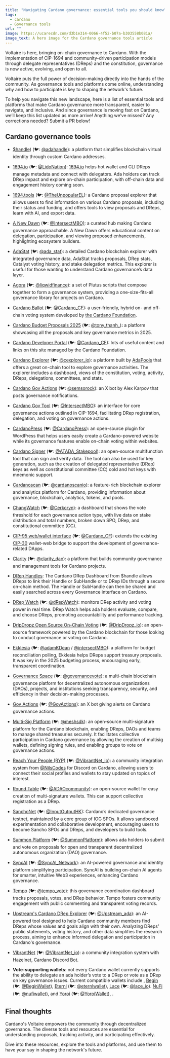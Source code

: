 ```yaml
---
title: "Navigating Cardano governance: essential tools you should know"
tags:
  - cardano
  - Governance tools
url: ""
image: https://ucarecdn.com/d3b1e314-0066-4f52-b07a-b303558b081a/
image_text: A hero image for the Cardano governance tools article
---
```


Voltaire is here, bringing on-chain governance to Cardano. With the implementation of CIP-1694 and community-driven participation models through delegate representatives (DReps) and the constitution, governance is now active, evolving, and open to all.

Voltaire puts the full power of decision-making directly into the hands of the community. As governance tools and platforms come online, understanding why and how to participate is key to shaping the network's future.

To help you navigate this new landscape, here is a list of essential tools and platforms that make Cardano governance more transparent, easier to navigate, and inclusive. And since governance is moving fast on Cardano, we’ll keep this list updated as more arrive! Anything we’ve missed? Any corrections needed? Submit a PR below!

## Cardano governance tools

*   [$handle](https://handle.me/)) (🐦: [@adahandle](https://x.com/adahandle)): a platform that simplifies blockchain virtual identity through custom Cardano addresses.
    
*   [1694.io](//1694.io) (🐦: [@LidoNation](https://x.com/LidoNation)): [1694.io](//1694.io) helps hot wallet and CLI DReps manage metadata and connect with delegators. Ada holders can track DRep impact and explore on-chain participation, with off-chain data and engagement history coming soon.
    
*   [1694.tools](https://1694-tools.vercel.app/) (🐦: [@TheUnpopularEL](https://x.com/TheUnpopularEL)): a Cardano proposal explorer that allows users to find information on various Cardano proposals, including their status and funding, and offers tools to view proposals and DReps, learn with AI, and export data.
    
*   [A New Dawn](https://anewdawn.vision) (🐦: [@IntersectMBO)](https://x.com/IntersectMBO): a curated hub making Cardano governance approachable. A New Dawn offers educational content on delegation, participation, and viewing proposed enhancements, highlighting ecosystem builders.
    
*   [AdaStat](https://adastat.net) (🐦: [@ada\_stat](https://x.com/ada_stat)): a detailed Cardano blockchain explorer with integrated governance data, AdaStat tracks proposals, DRep stats, Catalyst voting history, and stake delegation metrics. This explorer is useful for those wanting to understand Cardano governance’s data layer.
    
*   [Agora](https://github.com/Liqwid-Labs/agora?tab=readme-ov-file#readme) (🐦: [@liqwidfinance](https://x.com/liqwidfinance)): a set of Plutus scripts that compose together to form a governance system, providing a one-size-fits-all governance library for projects on Cardano.
    
*   [Cardano Ballot](https://github.com/cardano-foundation/cf-cardano-ballot) (🐦: [@Cardano\_CF](https://x.com/Cardano_CF)): a user-friendly, hybrid on- and off-chain voting system developed by [the Cardano Foundation](https://cardanofoundation.org/en/about-us/).
    
*   [Cardano Budget Proposals 2025](https://cardanobudget.com/) (🐦: [@tony\_thanh\_](https://x.com/tony_thanh_))**:** a platform showcasing all the proposals and key governance metrics in 2025.
    
*   [Cardano Developer Portal](https://developers.cardano.org/showcase/?tags=governance) (🐦: [@Cardano\_CF](https://x.com/Cardano_CF)): lots of useful content and links on this site managed by the Cardano Foundation.
    
*   [Cardano Explorer](https://sancho.cexplorer.io/governance/activity) (🐦: [@cexplorer\_io](https://x.com/cexplorer_io)): a platform built by [AdaPools](https://adapools.org/) that offers a great on-chain tool to explore governance activities. The explorer includes a dashboard, views of the constitution, voting, activity, DReps, delegations, committees, and stats.
    
*   [Cardano Gov Actions](https://x.com/GovActions) (🐦: [@semsorock](https://x.com/semsorock)): an X bot by Alex Karpov that posts governance notifications.
    
*   [Cardano Gov Tool](https://gov.tools) (🐦: [@IntersectMBO](https://x.com/IntersectMBO)): an interface for core governance actions outlined in CIP-1694, facilitating DRep registration, delegation, and voting on governance actions. 
    
*   [CardanoPress](https://cardanopress.io/) (🐦: [@CardanoPress](https://x.com/CardanoPress)): an open-source plugin for WordPress that helps users easily create a Cardano-powered website while its governance features enable on-chain voting within websites.
    
*   [Cardano Signer](https://github.com/gitmachtl/cardano-signer) (🐦: [@ATADA\_Stakepool](https://x.com/ATADA_Stakepool)): an open-source multifunction tool that can sign and verify data. The tool can also be used for key generation, such as the creation of delegated representative (DRep) keys as well as constitutional committee (CC) cold and hot keys with mnemonic support.
    
*   [Cardanoscan](https://cardanoscan.io/) (🐦: [@cardanoscanio](https://x.com/cardanoscanio)): a feature-rich blockchain explorer and analytics platform for Cardano, providing information about governance, blockchain, analytics, tokens, and pools.
    
*   [ChangWatch](https://www.changwatch.com/) (🐦: [@Cerkoryn](https://x.com/Cerkoryn)): a dashboard that shows the vote threshold for each governance action type, with live data on stake distribution and total numbers, broken down SPO, DRep, and constitutional committee (CC).
    
*   [CIP-95 web/wallet interface](https://github.com/cardano-foundation/CIPs/blob/master/CIP-0095/README.md) (🐦: [@Cardano\_CF](https://x.com/Cardano_CF)): extends the existing [CIP-30](https://github.com/cardano-foundation/CIPs/blob/master/CIP-0030/README.md) wallet-web bridge to support the development of governance-related DApps.
    
*   [Clarity](https://www.clarity.community/) (🐦: [@clarity\_dao](https://x.com/clarity_dao)): a platform that builds community governance and management tools for Cardano projects.
    
*   [DRep Handles](https://docs.handle.me/docs/Handles/5_DRep_Handles#DRep_Handles_Resolution): The Cardano DRep Dashboard from $handle allows DReps to link their Handle or SubHandle or to DRep IDs through a secure on-chain method. The Handle or SubHandle can then be shared and easily searched across every Governance interface on Cardano.
    
*   [DRep Watch](https://www.drep.watch/) (🐦: [@dRepWatch](https://x.com/dRepWatch)): monitors DRep activity and voting power in real time. DRep Watch helps ada holders evaluate, compare, and choose DReps, promoting accountability and performance tracking. 
    
*   [DripDropz Open Source On-Chain Voting](https://github.com/DripDropz/onchain-voting) (🐦: [@DripDropz\_io](https://x.com/DripDropz_io)): an open-source framework powered by the Cardano blockchain for those looking to conduct governance or voting on Cardano.
    
*   [Ekklesia](https://2025budget.intersectmbo.org) (🐦: [@adamKDean](https://x.com/adamKDean) / [@intersectMBO](https://x.com/IntersectMBO)): a platform for budget reconciliation polling, Ekklesia helps DReps support treasury proposals. It was key in the 2025 budgeting process, encouraging early, transparent coordination. 
    
*   [Governance Space](https://governancespace.com) (🐦: [@governancevote](https://x.com/governancevote)): a multi-chain blockchain governance platform for decentralized autonomous organizations (DAOs), projects, and institutions seeking transparency, security, and efficiency in their decision-making processes.  
    
*   [Gov Actions](https://x.com/GovActions) (🐦: [@GovActions](https://x.com/GovActions)): an X bot giving alerts on Cardano governance actions.
    
*   [Multi-Sig Platform](https://multisig.meshjs.dev/governance) (🐦: [@meshsdk](https://x.com/meshsdk)): an open-source multi-signature platform for the Cardano blockchain, enabling DReps, DAOs and teams to manage shared treasuries securely. It facilitates collective participation in Cardano governance by allowing the creation of multisig wallets, defining signing rules, and enabling groups to vote on governance actions.
    
*   [Reach Your People (RYP)](https://www.ryp.io/) (🐦: [@VibrantNet\_io](https://x.com/VibrantNet_io)): a community integration system from [@NilsCodes](https://x.com/NilsCodes) for Discord on Cardano, allowing users to connect their social profiles and wallets to stay updated on topics of interest.
    
*   [Round Table](https://roundtable.adaodapp.xyz/) (🐦: [@ADAOcommunity](https://x.com/ADAOcommunity)): an open-source wallet for easy creation of multi-signature wallets. This can support collective registration as a DRep.
    
*   [SanchoNet](https://sancho.network) (🐦: [@InputOutputHK](https://x.com/InputOutputHK)): Cardano’s dedicated governance testnet, maintained by a core group of IOG SPOs. It allows sandboxed experimentation and collaborative development, encouraging users to become Sancho SPOs and DReps, and developers to build tools. 
    
*   [Summon Platform](https://summonplatform.io/) (🐦: [@SummonPlatform](https://x.com/SummonPlatform)): allows ada holders to submit and vote on proposals for open and transparent decentralized autonomous organization (DAO) governance.
    
*   [SyncAI](https://www.syncai.network) (🐦: [@SyncAI\_Network](https://x.com/SyncAI_Network)): an AI-powered governance and identity platform simplifying participation. SyncAI is building on-chain AI agents for smarter, intuitive Web3 experiences, enhancing Cardano governance. 
    
*   [Tempo](https://tempo.vote) (🐦: [@tempo\_vote](https://x.com/tempo_vote)): this governance coordination dashboard tracks proposals, votes, and DRep behavior. Tempo fosters community engagement with public commenting and transparent voting records. 
    
*   [Upstream's Cardano DRep Explorer](https://upstream.org.uk/cardano-drep-explorer/) (🐦: [@Upstream\_ada](https://x.com/Upstream_ada)): an AI-powered tool designed to help Cardano community members find DReps whose values and goals align with their own. Analyzing DReps' public statements, voting history, and other data simplifies the research process, aiming to enhance informed delegation and participation in Cardano's governance.
    
*   [VibrantNet](https://www.vibrantnet.io/) (🐦: [@VibrantNet\_io](https://x.com/VibrantNet_io)): a community integration system with Hazelnet, Cardano Discord Bot.
    
*   **Vote-supporting wallets**: not every Cardano wallet currently supports the ability to delegate an ada holder’s vote to a DRep or vote as a DRep on key governance issues. Current compatible wallets include , [Begin](https://begin.is/) (🐦: [@BeginWallet](https://x.com/BeginWallet)), [Eternl](https://eternl.io) (🐦: [@eternlwallet](https://x.com/eternlwallet)), [Lace](https://www.lace.io/) (🐦: [@lace\_io](https://x.com/lace_io)). [NuFi](https://nu.fi/) (🐦: [@nufiwallet](https://x.com/nufiwallet)), and [Yoroi](https://yoroi-wallet.com/#/) (🐦: [@YoroiWallet](https://x.com/YoroiWallet)), .
    

## Final thoughts

Cardano's Voltaire empowers the community through decentralized governance. The diverse tools and resources are essential for understanding proposals, tracking activity, and participating effectively. 

Dive into these resources, explore the tools and platforms, and use them to have your say in shaping the network's future.
